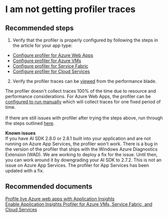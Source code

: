 <properties
    pageTitle="I am not getting profiler traces"
    description="I am not getting profiler traces"
    service="microsoft.insights"
    resource="components"
    authors="brahmnes"
    authorAlias="brahmnes"
    displayOrder="40"
    selfHelpType="generic"
    productPesIds="15693"
    supportTopicIds="32602204"
    cloudEnvironments="public"
 />
# I am not getting profiler traces

## **Recommended steps**

1. Verify that the profiler is properly configured by following the steps in the article for your app type:
  * [Configure profiler for Azure Web Apps](https://go.microsoft.com/fwlink/?linkid=867935)
  * [Configure profiler for Azure VMs](https://docs.microsoft.com/azure/application-insights/app-insights-profiler-vm?toc=/azure/azure-monitor/toc.json)
  * [Configure profiler for Service Fabric](https://docs.microsoft.com/azure/application-insights/app-insights-profiler-servicefabric?toc=/azure/azure-monitor/toc.json)
  * [Configure profiler for Cloud Services](https://docs.microsoft.com/azure/application-insights/app-insights-profiler-cloudservice?toc=/azure/azure-monitor/toc.json)
2. Verify the profiler traces can be [viewed](https://docs.microsoft.com/azure/application-insights/app-insights-profiler-overview?toc=/azure/azure-monitor/toc.json#view-profiler-data) from the performance blade.<br>

The profiler doesn't collect traces 100% of the time due to resource and performance considerations.  For Azure Web Apps, the profiler can be [configured to run manually](https://docs.microsoft.com/azure/application-insights/app-insights-profiler-settings?toc=/azure/azure-monitor/toc.json#profileondemand) which will collect traces for one fixed period of time.
<br><br>
If there are still issues with profiler after trying the steps above, run through the steps outlined [here](https://docs.microsoft.com/azure/application-insights/app-insights-profiler-troubleshooting?toc=/azure/azure-monitor/toc.json).<br>

**Known issues**<br>
If you have AI SDK 2.8.0 or 2.8.1 built into your application and are not running on Azure App Services, the profiler won't work. There is a bug in the version of the profiler that ships with the Windows Azure Diagnostics Extension (WAD). We are working to deploy a fix for the issue. Until then, you can work around it by downgrading your AI SDK to 2.7.2. This is not an issue on Azure App Services. The profiler for App Services has been updated with a fix.

## **Recommended documents**<br>
[Profile live Azure web apps with Application Insights](https://docs.microsoft.com/azure/application-insights/app-insights-profiler-overview?toc=/azure/azure-monitor/toc.json)<br>
[Enable Application Insights Profiler for Azure VMs, Service Fabric, and Cloud Services](https://docs.microsoft.com/azure/application-insights/app-insights-profiler-vm?toc=/azure/azure-monitor/toc.json)
